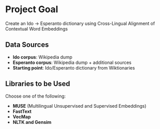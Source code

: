 # Project Goal

Create an Ido → Esperanto dictionary using Cross-Lingual Alignment of Contextual Word Embeddings

## Data Sources

* **Ido corpus**: Wikipedia dump
* **Esperanto corpus**: Wikipedia dump + additional sources
* **Starting point**: Ido/Esperanto dictionary from Wiktionaries

## Libraries to be Used

Choose one of the following:

* **MUSE** (Multilingual Unsupervised and Supervised Embeddings)
* **FastText**
* **VecMap**
* **NLTK and Gensim**  